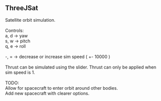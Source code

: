 ## ThreeJSat

Satellite orbit simulation.\
\
Controls:\
a, d -> yaw\
s, w -> pitch\
q, e -> roll\
\
-, = -> decrease or increase sim speed ( +- 10000 )\
\
Thrust can be simulated using the slider. Thrust can only be applied when sim speed is 1.\
\
TODO:\
Allow for spacecraft to enter orbit around other bodies.\
Add new spacecraft with clearer options.
